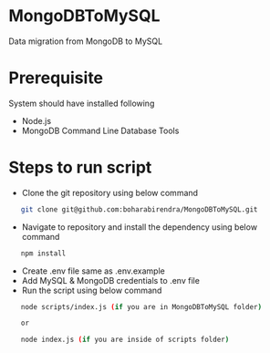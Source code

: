 # MongoDBToMySQL

Data migration from MongoDB to MySQL

# Prerequisite

System should have installed following

- Node.js
- MongoDB Command Line Database Tools

# Steps to run script

- Clone the git repository using below command

```sh
   git clone git@github.com:boharabirendra/MongoDBToMySQL.git
```

- Navigate to repository and install the dependency using below command

```sh
   npm install
```

- Create .env file same as .env.example
- Add MySQL & MongoDB credentials to .env file
- Run the script using below command

```sh
   node scripts/index.js (if you are in MongoDBToMySQL folder)

   or

   node index.js (if you are inside of scripts folder)
```
